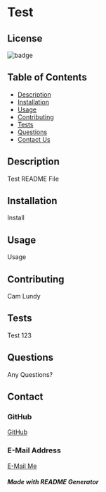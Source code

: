 # Test

  ## License
  ![badge](https://img.shields.io/static/v1?label=License&message=Boost&color=blue)
  
  ## Table of Contents
   - [Description](#description)
   - [Installation](#installation)
   - [Usage](#usage)
   - [Contributing](#contributing)
   - [Tests](#tests)
   - [Questions](#questions)
   - [Contact Us](#contact)

  
  ## Description 
  Test README File
  
  ## Installation
  Install

  ## Usage 
  Usage

  ## Contributing
  Cam Lundy

  ## Tests
  Test 123

  ## Questions
  Any Questions?

  ## Contact
  ### GitHub
  [GitHub](https://github.com/lundyc0917)
  ### E-Mail Address
  [E-Mail Me](lundyc0917@gmail.com)
  

  ##### *Made with README Generator*